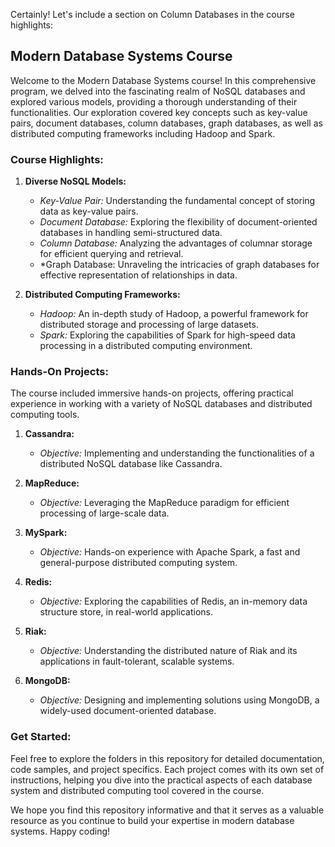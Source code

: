 Certainly! Let's include a section on Column Databases in the course highlights:

## Modern Database Systems Course

Welcome to the Modern Database Systems course! In this comprehensive program, we delved into the fascinating realm of NoSQL databases and explored various models, providing a thorough understanding of their functionalities. Our exploration covered key concepts such as key-value pairs, document databases, column databases, graph databases, as well as distributed computing frameworks including Hadoop and Spark.

### Course Highlights:

1. **Diverse NoSQL Models:**
   - *Key-Value Pair:* Understanding the fundamental concept of storing data as key-value pairs.
   - *Document Database:* Exploring the flexibility of document-oriented databases in handling semi-structured data.
   - *Column Database:* Analyzing the advantages of columnar storage for efficient querying and retrieval.
   - *Graph Database: Unraveling the intricacies of graph databases for effective representation of relationships in data.

2. **Distributed Computing Frameworks:**
   - *Hadoop:* An in-depth study of Hadoop, a powerful framework for distributed storage and processing of large datasets.
   - *Spark:* Exploring the capabilities of Spark for high-speed data processing in a distributed computing environment.

### Hands-On Projects:

The course included immersive hands-on projects, offering practical experience in working with a variety of NoSQL databases and distributed computing tools.

1. **Cassandra:**
   - *Objective:* Implementing and understanding the functionalities of a distributed NoSQL database like Cassandra.

2. **MapReduce:**
   - *Objective:* Leveraging the MapReduce paradigm for efficient processing of large-scale data.

3. **MySpark:**
   - *Objective:* Hands-on experience with Apache Spark, a fast and general-purpose distributed computing system.

4. **Redis:**
   - *Objective:* Exploring the capabilities of Redis, an in-memory data structure store, in real-world applications.

5. **Riak:**
   - *Objective:* Understanding the distributed nature of Riak and its applications in fault-tolerant, scalable systems.

6. **MongoDB:**
   - *Objective:* Designing and implementing solutions using MongoDB, a widely-used document-oriented database.

### Get Started:

Feel free to explore the folders in this repository for detailed documentation, code samples, and project specifics. Each project comes with its own set of instructions, helping you dive into the practical aspects of each database system and distributed computing tool covered in the course.

We hope you find this repository informative and that it serves as a valuable resource as you continue to build your expertise in modern database systems. Happy coding!
